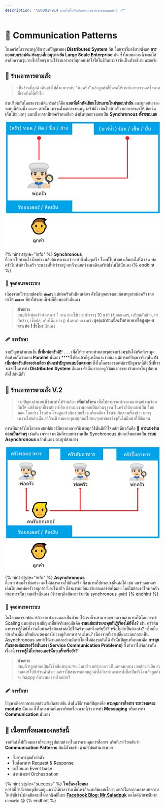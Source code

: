 ```yaml
---
description: "\U0001F914 แอพไม้จิ้มฟันยันยานอวกาศเขาออกแบบยังไง ?"
---
```


# 👦 Communication Patterns

ในคอร์สนี้เราจะมาดูวิธีการแก้ปัญหาของ **Distributed System** กัน โดยจะเริ่มอธิบายตั้งแต่ **การออกแบบซอฟต์แวร์แบบเด็กอนุบาล ยัน Large Scale Enterprise** กัน ซึ่งในบทความนี้จะขอไล่ลำดับความวุ่นวายไปเรื่อยๆ และใช้ร้านอาหารที่ทุกคนเข้าใจได้ในชีวิตประจำวันเป็นตัวอธิบายนะขอรับ

## 🍚 ร้านอาหารตามสั่ง

> เป็นร้านที่ลูกค้าเดินเข้าไปสั่งอาหารกับ "พ่อครัว" แล้วลูกค้าก็ยืนรอให้เขาทำอาหารจนเสร็จตามที่เราเห็นได้ทั่วไป

ถ้าเปรียบกับโลกของซอฟต์แวร์แล้วก็คือ **แอพที่เด็กหัดเขียนโปรแกรมใหม่ๆชอบทำกัน** และทุกอย่างของระบบนี้ต้องพึ่ง `พ่อครัว` เท่านั้น เพราะตั้งแต่การจดเมนู เสริฟน้ำ เดินไปเข้าครัว ยกอาหารมาให้ คิดเงิน เก็บโต๊ะ บลาๆ และเนื่องจากมีพ่อครัวคนเดียว ดังนั้นทุกอย่างเลยเป็น **Synchronous ทั้งระบบเลย**

![&#xE40;&#xE1B;&#xE47;&#xE19;&#xE17;&#xE38;&#xE01;&#xE2D;&#xE22;&#xE48;&#xE32;&#xE07;&#xE43;&#xE2B;&#xE49;&#xE40;&#xE18;&#xE2D;&#xE41;&#xE2B;&#xE25;&#xE4A;&#xE27;&#xE27; ~ &#x1F3B5;](../.gitbook/assets/image%20%281014%29.png)

{% hint style="info" %}
**Synchronous**  
คือการไปทำอะไรซักอย่าง แล้วต้องรอจนกว่าจะทำสิ่งนั้นๆเสร็จ โดยที่ไปทำอย่างอื่นต่อไม่ได้ เช่น พ่อครัวไปทำข้าวในครัว ระหว่างที่ทำข้าวอยู่ เขาก็จะแยกร่างมาเดินเสริฟน้ำไม่ได้นั่นเอง
{% endhint %}

### 🤕 จุดอ่อนของระบบ

เนื่องจากทั้งระบบต้องพึ่ง **`พ่อครัว`** แต่พ่อครัวดันมีคนเดียว ดังนั้นทุกอย่างเลยต้องหยุดรอพ่อครัว เลยทำให้ **`คอขวด`** ที่ทำให้ระบบนี้พังก็คือพ่อครัวนั่นเอง

> **ตัวอย่าง**  
> สมมุติว่าพ่อครัวทำอาหาร 1 จาน ต้องใช้เวลาทำราวๆ 10 นาที \(รับออเดอร์, เตรียมกับข้าว, ทำกับข้าว, เช็คบิล, เก็บโต๊ะ บลาๆ\) นั่นหมายความว่า **สุดๆแล้วร้านนี้จะรับทำอาหารได้สูงสุด 6 จาน ต่อ 1 ชั่วโมง** นั่นเอง

### 🩹 การรักษา

จากปัญหาด้านบนงั้น **ก็เพิ่มพ่อครัวดิ!!** . . . เพื่อให้สามารถทำหลายๆอย่างพร้อมๆกันได้หรือที่เราพูดติดปากกันว่าแบบ **Parallel** นั่นเอง ****ซึ่งฟังแล้วก็ดูเหมือนจะง่ายนะ แต่การแก้ปัญหาจริงๆนั้น **ถ้าเพิ่มพ่อครัวเพียงอย่างเดียว มันจะนำปัญหาแบบอื่นตามมา** ซึ่งในโลกของซอฟต์แวร์ปัญพวกนี้คือสิ่งที่เราจะเจอในการทำ **Distributed System** นั่นเอง ดังนั้นเราลองดูวิวัฒนาการของร้านหารในรูปแบบถัดไปกันดีกั่ว

## **🍛 ร้านอาหารตามสั่ง V.2**

> จากปัญหาด้านบนที่ว่ามาทำให้ร้านต้อง **เพิ่มกำลังคน** เพื่อให้สามารถทำของหลายๆอย่างพร้อมกันได้ แต่สิ่งแรกที่เราต้องทำคือ การแบ่งงานออกเป็นส่วนๆ เช่น ในครัวก็ต้องแบ่งเป็น โซนทอด โซนย่าง โซนต้ม โซนดูแลรับผิดชอบเรื่องเครื่องเคียง โซนรับผิดชอบเรื่องข้าว บลาๆ เพราะไม่อย่างนั้นเราก็จะมี คนเยอะๆแต่ทุกคนไปกระจุกทำของซ้ำๆกันไม่มีหน้าที่ที่ชัดเจน

การเพิ่มกำลังในโลกของซอฟต์แวร์มีหลากหลายวิธี แต่ทุกวิธีนั้นมีหัวใจหลักเดียวกันคือ 💖 **การแบ่งง่านออกเป็นส่วนๆ**  เช่นกัน เพราะจากเดิมที่ระบบทำงานเป็น Synchronous มันจะเริ่มกลายเป็น **ระบบ Asynchronous** แล้วนั่นเอง ตามรูปด้านล่าง

![](../.gitbook/assets/image%20%281013%29.png)

{% hint style="info" %}
**Asynchronous**  
คือการทำอะไรซักอย่าง แต่ไม่ต้องรอจนให้มันเสร็จ ก็สามารถไปทำอย่างอื่นต่อได้ เช่น คนรับออเดอร์เดินไปบอกพ่อครัวว่าลูกค้าสั่งอะไรเสร็จ ก็สามารถกลับมารับออเดอร์ต่อได้เลย โดยไม่ต้องรอให้พ่อครัวทำอาหารนั้นๆจนเสร็จนั่นเอง \(จำง่ายๆคือมันตรงข้ามกับ synchronous งุยล่ะ\)
{% endhint %}

### 🤕 จุดอ่อนของระบบ

ในโลกของซอฟต์แวร์ถ้าเราแบ่งงานออกเป็นส่วนๆได้ เราก็จะสามารถขยายความสามารถได้โดยการทำ Scaling แบบต่างๆ แต่ปัญหาที่แท้จริงของมันคือ **งานแต่ละส่วนจะคุยกันรู้เรื่องได้ยังไง?** เช่น ครัวต้มอาหารจะรู้ได้ยังไงว่าเมื่อทำเสร็จต้องส่งต่อไปให้ครัวทอดหรือครับปิ้ง? หรือไม่จำเป็นต้องส่ง? หรือเมื่อทำเครื่องดื่มเสร็จมันจะต้องเอาไปวางคู่กับอาหารจานไหน? เนื่องจากที่เราเปลี่ยนระบบกลายเป็น Asynchronous เลยทำให้งานแต่ละส่วนมันทำโดยไม่ต้องรอกันได้ ดังนั้นปัญหาที่ตามมาคือ **การคุยกันของแต่ละเซอร์วิสนั่นเอง \(Service Communication Problems\)** ซึ่งถ้าเราไม่จัดการกับเรื่องนี้ **เราจะรู้ได้ไงว่าออเดอร์นั้นๆเสร็จหรือยัง?**

> **ตัวอย่าง**  
> สมมุติว่าลูกค้ากดปุ่มสั่งซื้อสินค้าและจ่ายเงินเสร็จ แต่ระบบเราเป็นแค่คนกลาง เลยต้องส่งบิล ส่งออเดอร์ไปยังร้านค้าต่างๆ แต่เราไม่สามารถตอบลูกค้าได้ว่าสถานะการสั่งซื้อเป็นยังไง แล้วลูกค้าจะ happy กับระบบเราหรือเปล่า?

### 🩹 การรักษา

ปัญหาเกิดจากการแยกส่วนรับผิดชอบกัน ดังนั้นวิธีการแก้ปัญหาคือ **ควมคุมการสื่อสาร ระหว่างแต่ละ module** นั่นเอง ซึ่งในทางเทคนิคเราเรียกเรื่องพวกนี้ว่า การทำ **Messaging** หรือการทำ **Communication** นั่นเอง

## 🧭 เนื้อหาทั้งหมดของคอร์สนี้

จากที่เล่าไปทั้งหมดเราก็จะมาดูรูปแบบต่างๆในการควมคุมการสื่อสาร หรือที่เราเรียกกันว่า **Communication Patterns** กันดีกั่วขอรับ ตามหัวข้อด้านล่างเบย

* สั่งอาหารคุยตัวต่อตัว
* ใบสั่งอาหาร Request & Response
* ตะโกนเอา Event base
* หัวหน้าเชฟ Orchestration

{% hint style="success" %}
**ใจเย็นนะโยมนะ**  
คอร์สนี้กำลังค่อยๆเขียนอยู่ แมวน้ำมีเวลาว่างเมื่อไหร่ก็จะมาอัพเดทเรื่อยๆ แต่ถ้าไม่อยากพลาดบทความใหม่ๆก็เข้าไปกดติดตามได้จากลิงค์นี้เบย [**Facebook Blog: Mr.Saladpuk**](https://www.facebook.com/mr.saladpuk) กดไลค์ด้วยจะดีมากเลยขอรับ 😍
{% endhint %}


